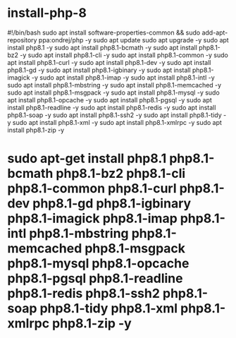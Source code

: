# install-php-8

#!/bin/bash
sudo apt install software-properties-common && sudo add-apt-repository ppa:ondrej/php -y
sudo apt update
sudo apt upgrade -y
sudo apt install php8.1 -y
sudo apt install php8.1-bcmath -y
sudo apt install php8.1-bz2 -y
sudo apt install php8.1-cli -y
sudo apt install php8.1-common -y
sudo apt install php8.1-curl -y
sudo apt install php8.1-dev -y
sudo apt install php8.1-gd -y
sudo apt install php8.1-igbinary -y
sudo apt install php8.1-imagick -y
sudo apt install php8.1-imap -y
sudo apt install php8.1-intl -y
sudo apt install php8.1-mbstring -y
sudo apt install php8.1-memcached -y
sudo apt install php8.1-msgpack -y
sudo apt install php8.1-mysql -y
sudo apt install php8.1-opcache -y
sudo apt install php8.1-pgsql -y
sudo apt install php8.1-readline -y
sudo apt install php8.1-redis -y
sudo apt install php8.1-soap -y
sudo apt install php8.1-ssh2 -y
sudo apt install php8.1-tidy -y
sudo apt install php8.1-xml -y
sudo apt install php8.1-xmlrpc -y
sudo apt install php8.1-zip -y
#  sudo apt-get install php8.1 php8.1-bcmath php8.1-bz2 php8.1-cli php8.1-common php8.1-curl php8.1-dev php8.1-gd php8.1-igbinary php8.1-imagick php8.1-imap php8.1-intl php8.1-mbstring php8.1-memcached php8.1-msgpack php8.1-mysql php8.1-opcache php8.1-pgsql php8.1-readline php8.1-redis php8.1-ssh2 php8.1-soap php8.1-tidy php8.1-xml php8.1-xmlrpc php8.1-zip -y
